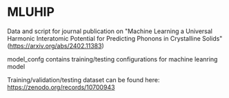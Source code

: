 # MLUHIP
Data and script for journal publication on "Machine Learning a Universal Harmonic Interatomic Potential for Predicting Phonons in Crystalline Solids" (https://arxiv.org/abs/2402.11383)

model_confg contains training/testing configurations for machine leanring model

Training/validation/testing dataset can be found here: https://zenodo.org/records/10700943
